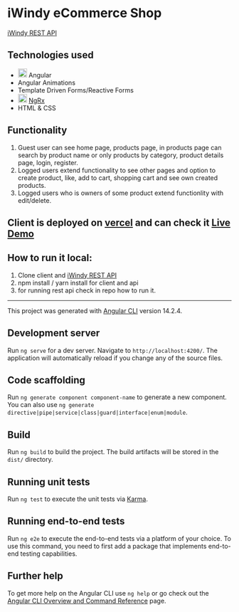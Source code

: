 # iWindy eCommerce Shop

[iWindy REST API](https://github.com/Wickedlolz/iwindy-server)

## Technologies used

- <img src="https://angular.io/assets/images/logos/angular/angular.svg" style="width: 20px; height: 20px" alt="Angular" /> Angular
- Angular Animations
- Template Driven Forms/Reactive Forms
- <img src="https://ngrx.io/assets/images/badge.svg" style="width: 20px; height: 20px" alt="NgRx" /> [NgRx](https://ngrx.io/)
- HTML & CSS

## Functionality

1. Guest user can see home page, products page, in products page can search by product name or only products by category, product details page, login, register.
2. Logged users extend functionality to see other pages and option to create product, like, add to cart, shopping cart and see own created products.
3. Logged users who is owners of some product extend functionlity with edit/delete.

## Client is deployed on [vercel](https://vercel.com/) and can check it [Live Demo](https://iwindy.vercel.app/)

## How to run it local:

1.  Clone client and [iWindy REST API](https://github.com/Wickedlolz/iwindy-server)
2.  npm install / yarn install for client and api
3.  for running rest api check in repo how to run it.

<hr />

This project was generated with [Angular CLI](https://github.com/angular/angular-cli) version 14.2.4.

## Development server

Run `ng serve` for a dev server. Navigate to `http://localhost:4200/`. The application will automatically reload if you change any of the source files.

## Code scaffolding

Run `ng generate component component-name` to generate a new component. You can also use `ng generate directive|pipe|service|class|guard|interface|enum|module`.

## Build

Run `ng build` to build the project. The build artifacts will be stored in the `dist/` directory.

## Running unit tests

Run `ng test` to execute the unit tests via [Karma](https://karma-runner.github.io).

## Running end-to-end tests

Run `ng e2e` to execute the end-to-end tests via a platform of your choice. To use this command, you need to first add a package that implements end-to-end testing capabilities.

## Further help

To get more help on the Angular CLI use `ng help` or go check out the [Angular CLI Overview and Command Reference](https://angular.io/cli) page.
